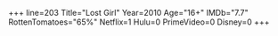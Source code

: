 +++
line=203
Title="Lost Girl"
Year=2010
Age="16+"
IMDb="7.7"
RottenTomatoes="65%"
Netflix=1
Hulu=0
PrimeVideo=0
Disney=0
+++

